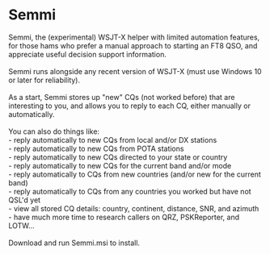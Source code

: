 # Semmi
 Semmi, the (experimental) WSJT-X helper with limited automation features, for those hams who prefer a manual approach to starting an FT8 QSO, and appreciate useful decision support information.
 <br><br>Semmi runs alongside any recent version of WSJT-X (must use Windows 10 or later for reliability).
 <br><br>As a start, Semmi stores up "new" CQs (not worked before) that are interesting to you, and allows you to reply to each CQ, either manually or automatically.
<br><br>You can also do things like:
<br>- reply automatically to new CQs from local and/or DX stations
<br>- reply automatically to new CQs from POTA stations
<br>- reply automatically to new CQs directed to your state or country
<br>- reply automatically to new CQs for the current band and/or mode
<br>- reply automatically to CQs from new countries (and/or new for the current band)
<br>- reply automatically to CQs from any countries you worked but have not QSL'd yet
<br>- view all stored CQ details: country, continent, distance, SNR, and azimuth
<br>- have much more time to research callers on QRZ, PSKReporter, and LOTW...
<br><br>Download and run Semmi.msi to install.
